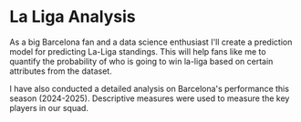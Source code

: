 # La Liga Analysis
As a big Barcelona fan and a data science enthusiast I'll create a prediction model for predicting La-Liga standings. This will help fans like me to quantify the probability of who is going to win la-liga based on certain attributes from the dataset. 

I have also conducted a detailed analysis on Barcelona's performance this season (2024-2025). Descriptive measures were used to measure the key players in our squad. 


